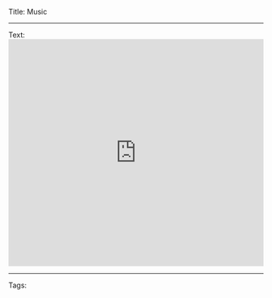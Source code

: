 Title: Music

----

Text: <iframe width="100%" height="450" scrolling="no" frameborder="no" src="https://w.soundcloud.com/player/?url=https%3A//api.soundcloud.com/playlists/37911143&auto_play=false&hide_related=false&show_comments=true&show_user=true&show_reposts=false&visual=true"></iframe>

----

Tags: 